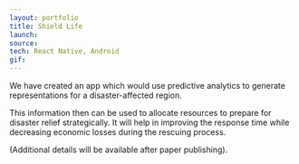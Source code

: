 ```yaml
---
layout: portfolio
title: Shield Life
launch: 
source: 
tech: React Native, Android
gif: 
---
```


We have created an app which would use predictive analytics to generate representations for a disaster-affected region.
 
This information then can be used to allocate resources to prepare for disaster relief strategically. It will help in improving the response time while decreasing economic losses during the rescuing process.

(Additional details will be available after paper publishing).
